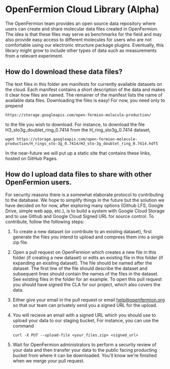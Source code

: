 # OpenFermion Cloud Library (Alpha)

The OpenFermion team provides an open source data repository where users can
create and share molecular data files created in OpenFermion. The idea is that
these files may serve as benchmarks for the field and may also provide easy
access to different molecules for users who are not comfortable using our
electronic structure package plugins. Eventually, this library might grow to
include other types of data such as measurements from a relevant experiment.


## How do I download these data files?

The text files in this folder are manifests for currently available datasets on
the cloud. Each manifest contains a short description of the data and makes it
clear how files are named. The remainer of the manifest lists the name of
available data files. Downloading the files is easy! For now, you need only to
prepend

```
https://storage.googleapis.com/open-fermion-molecule-production/
```

to the file you wish to download. For instance, to download the file
H3_sto3g_doublet_ring_0.7414 from the H_ring_sto3g_0.7414 dataset,
```
wget https://storage.googleapis.com/open-fermion-molecule-production/H_rings_sto-3g_0.7414/H3_sto-3g_doublet_ring_0.7414.hdf5
```

In the near-future we will put up a static site that contains these links,
hosted on GitHub Pages.


## How do I upload data files to share with other OpenFermion users.

For security reasons there is a somewhat elaborate protocol to contributing to
the database. We hope to simplify things in the future but the solution we have
decided on for now, after exploring many options (Github LFS, Google Drive,
simple web app, etc.), is to build a system with Google Cloud Storage and to use
Github and Google Cloud Signed URL for source control. To contribute, follow the
following steps:

1. To create a new dataset (or contribute to an existing dataset), first
   generate the files you intend to upload and compress them into a single
   zip file.

2. Open a pull request on OpenFermion which creates a new file in this folder
   (if creating a new dataset) or edits an existing file in this folder (if
   expanding an existing dataset). The file should be named after the dataset.
   The first line of the file should describe the dataset and subsequent lines
   should contain the names of the files in the dataset. See existing files in
   the folder for an example. To open this pull request you should have signed
   the CLA for our project, which also covers the data.

3. Either give your email in the pull request or email
   [help@openfermion.org](help@openfermion.org) so that our team can privately
   send you a signed URL for the upload.

4. You will recieve an email with a signed URL which you should use to upload
   your data to our staging bucket, For instance, you can use the command
   ```
   curl -X PUT --upload-file <your_files.zip> <signed_url>
   ```

5. Wait for OpenFermion administrators to perform a security review of your data
   and then transfer your data to the public facing producting bucket from where
   it can be downloaded. You'll know we're finished when we merge your pull
   request.

